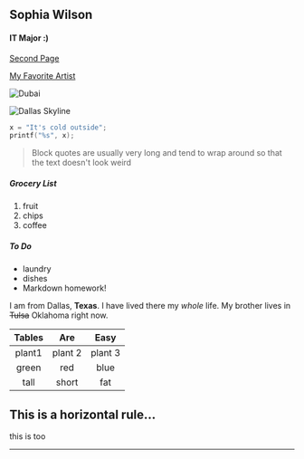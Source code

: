 ## Sophia Wilson

#### IT Major :)

[Second Page](second.md)

[My Favorite Artist](https://beyonce.com)

![Dubai](files/Users/smw4fz/Downloads/city-in-the-clouds.psd)

![Dallas Skyline](https://realestate.dmagazine.com/wp-content/uploads/2016/03/PupleSkyline_MNS2616-635x388.jpg)

```C
x = "It's cold outside";
printf("%s", x);
```
> Block quotes are usually very long and tend to wrap around so that the text doesn't look weird

##### Grocery List
1. fruit
2. chips
3. coffee

##### To Do
* laundry
* dishes
* Markdown homework!

I am from Dallas, **Texas**.
I have lived there my _whole_ life. My brother lives in ~~Tulsa~~ Oklahoma right now.

| Tables        | Are           | Easy  |
| :-------------: |:-------------:| :-----:|
| plant1 | plant 2 | plant 3 |
| green     | red      |blue |
| tall | short      | fat |

This is a horizontal rule...
---
this is too
***
